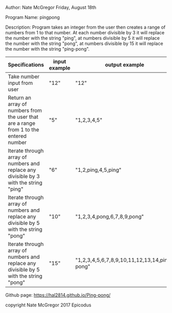Author: Nate McGregor
Friday, August 18th

Program Name: pingpong

Description: Program takes an integer from the user then creates a range of numbers from 1 to that number. At each number divisible by 3 it will replace the number with the string "ping", at numbers divisible by 5 it will replace the number with the string "pong", at numbers divisible by 15 it will replace the number with the string "ping-pong".


| Specifications                                                                          | input example | output example                               |
|-----------------------------------------------------------------------------------------|---------------|----------------------------------------------|
| Take number input from user                                                             | "12"          | "12"                                         |
| Return an array of numbers from the user that  are a range from 1 to the entered number | "5"           | "1,2,3,4,5"                                  |
| Iterate through array of numbers and replace any divisible by 3 with the string "ping"  | "6"           | "1,2,ping,4,5,ping"                          |
| Iterate through array of numbers and replace any divisible by 5 with the string "pong"  | "10"          | "1,2,3,4,pong,6,7,8,9,pong"                    |
| Iterate through array of numbers and replace any divisible by 5 with the string "pong"  | "15"          | "1,2,3,4,5,6,7,8,9,10,11,12,13,14,ping-pong" |

Github page: https://hal2814.github.io/Ping-pong/

copyright Nate McGregor 2017 Epicodus
